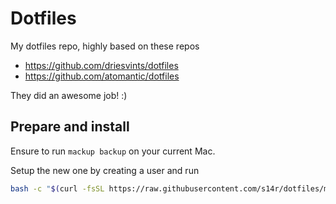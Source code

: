 # Dotfiles

My dotfiles repo, highly based on these repos

* https://github.com/driesvints/dotfiles
* https://github.com/atomantic/dotfiles

They did an awesome job! :)

## Prepare and install

Ensure to run `mackup backup` on your current Mac.

Setup the new one by creating a user and run 
```bash
bash -c "$(curl -fsSL https://raw.githubusercontent.com/s14r/dotfiles/main/run.sh)"
```